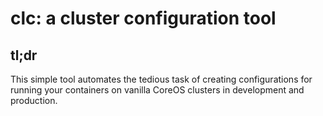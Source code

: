 # clc: a cluster configuration tool

## tl;dr

This simple tool automates the tedious task of creating configurations for running your containers on vanilla CoreOS clusters in development and production.
